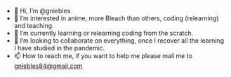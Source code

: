 - 👋 Hi, I’m @gniebles
- 👀 I’m interested in anime, more Bleach than others, coding (relearning) and teaching. 
- 🌱 I’m currently learning or relearning coding from the scratch.
- 💞️ I’m looking to collaborate on everything, once I recover all the learning I have studied in the pandemic.
- 📫 How to reach me, if you want to help me please mail me to gniebles84@gmail.com

<!---
gniebles/gniebles is a ✨ special ✨ repository because its `README.md` (this file) appears on your GitHub profile.
You can click the Preview link to take a look at your changes.
--->
